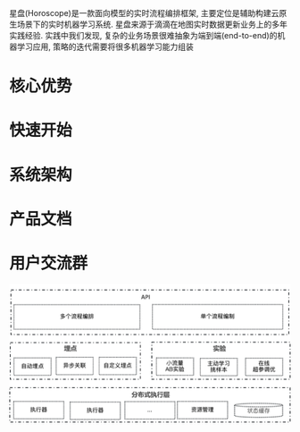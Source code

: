 星盘(Horoscope)是一款面向模型的实时流程编排框架, 主要定位是辅助构建云原生场景下的实时机器学习系统. 星盘来源于滴滴在地图实时数据更新业务上的多年实践经验. 实践中我们发现, 复杂的业务场景很难抽象为端到端(end-to-end)的机器学习应用, 策略的迭代需要将很多机器学习能力组装

# 核心优势

# 快速开始

# 系统架构

# 产品文档

# 用户交流群

![architecture](./docs/img/architecture.png)
